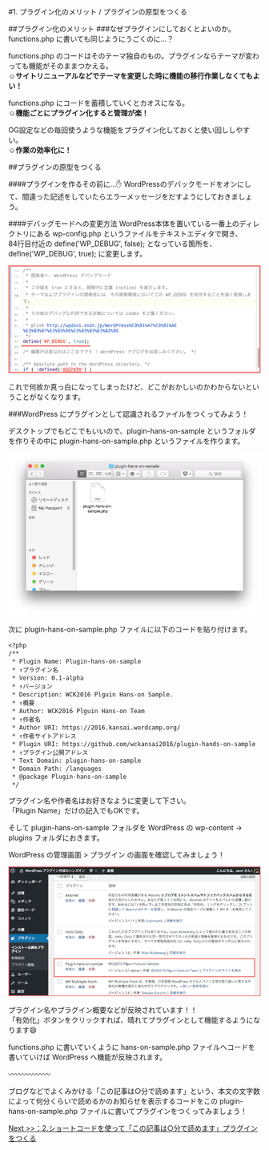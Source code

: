 #1. プラグイン化のメリット / プラグインの原型をつくる

##プラグイン化のメリット
###なぜプラグインにしておくとよいのか。functions.php に書いても同じようにうごくのに…？


functions.php のコードはそのテーマ独自のもの。プラグインならテーマが変わっても機能がそのままつかえる。  
:relaxed:**サイトリニューアルなどでテーマを変更した時に機能の移行作業しなくてもよい！**
  
functions.php にコードを蓄積していくとカオスになる。  
:relaxed:**機能ごとにプラグイン化すると管理が楽！**
 
OG設定などの毎回使うような機能をプラグイン化しておくと使い回ししやすい。  
:relaxed:**作業の効率化に！**


##プラグインの原型をつくる

####プラグインを作るその前に…:hand:
WordPressのデバックモードをオンにして、間違った記述をしていたらエラーメッセージをだすようにしておきましょう。

####デバッグモードへの変更方法
WordPress本体を置いている一番上のディレクトリにある wp-config.php というファイルをテキストエディタで開き、  
84行目付近の define('WP_DEBUG', false); となっている箇所を、define('WP_DEBUG', true); に変更します。

![デバッグモードへ変更](images/1.png)

これで何故か真っ白になってしまったけど、どこがおかしいのかわからないということがなくなります。

###WordPress にプラグインとして認識されるファイルをつくってみよう！

デスクトップでもどこでもいいので、plugin-hans-on-sample というフォルダを作りその中に plugin-hans-on-sample.php というファイルを作ります。 

![plugin-hans-on-sample.php というファイルを作る](images/2.png)
 
次に plugin-hans-on-sample.php ファイルに以下のコードを貼り付けます。  

```
<?php
/**
 * Plugin Name: Plugin-hans-on-sample
 * ↑プラグイン名
 * Version: 0.1-alpha
 * ↑バージョン
 * Description: WCK2016 Plguin Hans-on Sample.
 * ↑概要
 * Author: WCK2016 Plguin Hans-on Team
 * ↑作者名
 * Author URI: https://2016.kansai.wordcamp.org/
 * ↑作者サイトアドレス
 * Plugin URI: https://github.com/wckansai2016/plugin-hands-on-sample
 * ↑プラグイン公開アドレス
 * Text Domain: plugin-hans-on-sample
 * Domain Path: /languages
 * @package Plugin-hans-on-sample
 */
```
プラグイン名や作者名はお好きなように変更して下さい。  
「Plugin Name」だけの記入でもOKです。    

そして plugin-hans-on-sample フォルダを WordPress の wp-content → plugins フォルダにおきます。  
  
WordPress の管理画面 > プラグイン の画面を確認してみましょう！

![プラグイン画面に反映された](images/3.png)
  
プラグイン名やプラグイン概要などが反映されています！！  
「有効化」ボタンをクリックすれば、晴れてプラグインとして機能するようになります:smile:  
  
functions.php に書いていくように hans-on-sample.php ファイルへコードを書いていけば WordPress へ機能が反映されます。   

:wavy_dash::wavy_dash::wavy_dash::wavy_dash::wavy_dash::wavy_dash:
    
ブログなどでよくみかける「この記事は○分で読めます」という、本文の文字数によって何分くらいで読めるかのお知らせを表示するコードをこの plugin-hans-on-sample.php ファイルに書いてプラグインをつくってみましょう！

[ Next >>：2.ショートコードを使って「この記事は○分で読めます」プラグインをつくる](https://github.com/wckansai2016/plugin-hands-on/blob/master/plugin_hands_on_2.md) 